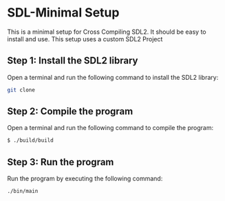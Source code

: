 # SDL-Minimal Setup

This is a minimal setup for Cross Compiling SDL2. It should be easy to install and use. This setup uses a custom SDL2 Project

## Step 1: Install the SDL2 library

Open a terminal and run the following command to install the SDL2 library:

```bash
git clone
```

## Step 2: Compile the program
Open a terminal and run the following command to compile the program:
```bash
$ ./build/build
```

## Step 3: Run the program
Run the program by executing the following command:
```bash
./bin/main
```
